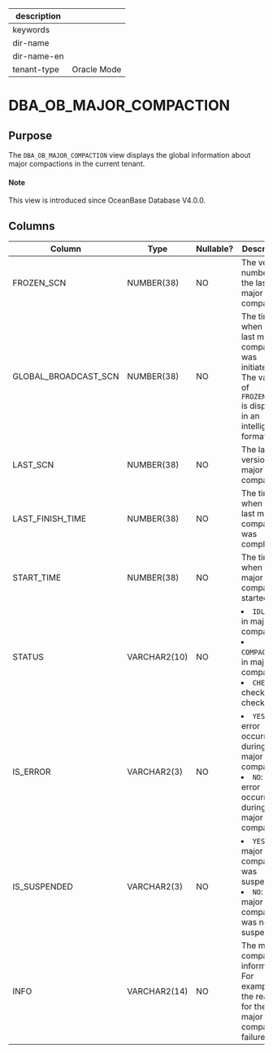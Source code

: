 |description||
|---|---|
|keywords||
|dir-name||
|dir-name-en||
|tenant-type|Oracle Mode|

# DBA_OB_MAJOR_COMPACTION

## Purpose

The `DBA_OB_MAJOR_COMPACTION` view displays the global information about major compactions in the current tenant.

<main id="notice" type='explain'>
  <h4>Note</h4>
  <p>This view is introduced since OceanBase Database V4.0.0. </p>
</main>

## Columns

| Column | Type | Nullable? | Description |
|--------------------------|--------------|------------|---------------------------------------------|
| FROZEN_SCN | NUMBER(38) | NO | The version number of the last major compaction. |
| GLOBAL_BROADCAST_SCN | NUMBER(38) | NO | The time when the last major compaction was initiated. The value of `FROZEN_SCN` is displayed in an intelligible format. |
| LAST_SCN | NUMBER(38) | NO | The last version of major compaction. |
| LAST_FINISH_TIME | NUMBER(38) | NO | The time when the last major compaction was completed. |
| START_TIME | NUMBER(38) | NO | The time when the major compaction started. |
| STATUS | VARCHAR2(10) | NO | <li> `IDLE`: not in major compaction   <li> `COMPACTION`: in major compaction   <li> `CHECKSUM`: checksum checking |
| IS_ERROR | VARCHAR2(3) | NO | <li> `YES`: An error occurred during the major compaction.   <li> `NO`: No error occurred during the major compaction. |
| IS_SUSPENDED | VARCHAR2(3) | NO | <li> `YES`: The major compaction was suspended.   <li> `NO`: The major compaction was not suspended. |
| INFO | VARCHAR2(14) | NO | The major compaction information. For example, the reason for the major compaction failure. |
